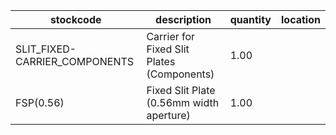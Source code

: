 |stockcode|description|quantity|location|
|---------|-----------|--------|--------|
|SLIT_FIXED-CARRIER_COMPONENTS|Carrier for Fixed Slit Plates (Components)|1.00||
|FSP(0.56)|Fixed Slit Plate (0.56mm width aperture)|1.00||
